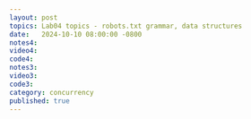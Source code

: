 ```yaml
---
layout: post
topics: Lab04 topics - robots.txt grammar, data structures
date:   2024-10-10 08:00:00 -0800
notes4: 
video4: 
code4: 
notes3: 
video3: 
code3: 
category: concurrency
published: true
---
```

